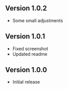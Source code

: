 ## Version 1.0.2

* Some small adjustments

## Version 1.0.1

* Fixed screenshot
* Updated readme

## Version 1.0.0

* Initial release

